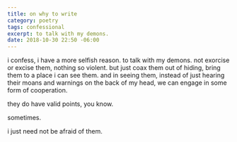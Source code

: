 ```yaml
---
title: on why to write
category: poetry
tags: confessional
excerpt: to talk with my demons.
date: 2018-10-30 22:50 -06:00
---
```


i confess, i have a more selfish reason.
to talk with my demons.
not exorcise or excise them, nothing so violent.
but just coax them out of hiding, bring them to a place i can see them.
and in seeing them, instead of just hearing their moans and warnings on the back of my head, we can engage in some form of cooperation.

they do have valid points, you know.

sometimes.

i just need not be afraid of them.
